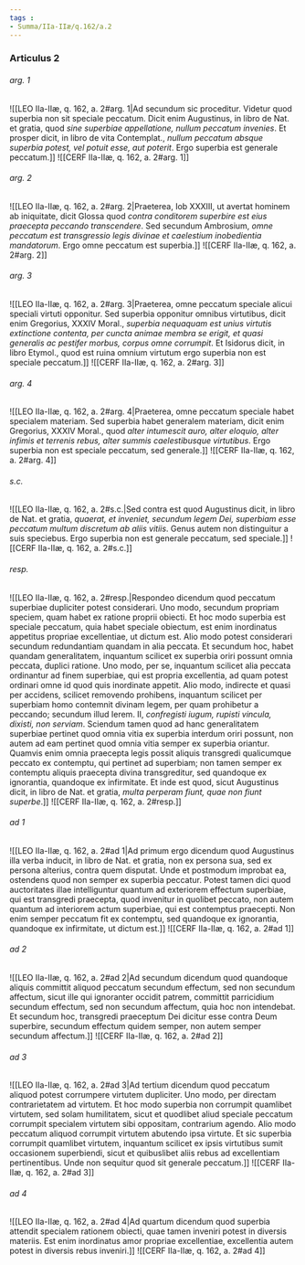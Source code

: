 ```yaml
---
tags : 
- Summa/IIa-IIæ/q.162/a.2
---
```


### Articulus 2

###### arg. 1
![[LEO IIa-IIæ, q. 162, a. 2#arg. 1|Ad secundum sic proceditur. Videtur quod superbia non sit speciale peccatum. Dicit enim Augustinus, in libro de Nat. et gratia, quod *sine superbiae appellatione, nullum peccatum invenies*. Et prosper dicit, in libro de vita Contemplat., *nullum peccatum absque superbia potest, vel potuit esse, aut poterit*. Ergo superbia est generale peccatum.]]
![[CERF IIa-IIæ, q. 162, a. 2#arg. 1]]

###### arg. 2
![[LEO IIa-IIæ, q. 162, a. 2#arg. 2|Praeterea, Iob XXXIII, ut avertat hominem ab iniquitate, dicit Glossa quod *contra conditorem superbire est eius praecepta peccando transcendere*. Sed secundum Ambrosium, *omne peccatum est transgressio legis divinae et caelestium inobedientia mandatorum*. Ergo omne peccatum est superbia.]]
![[CERF IIa-IIæ, q. 162, a. 2#arg. 2]]

###### arg. 3
![[LEO IIa-IIæ, q. 162, a. 2#arg. 3|Praeterea, omne peccatum speciale alicui speciali virtuti opponitur. Sed superbia opponitur omnibus virtutibus, dicit enim Gregorius, XXXIV Moral., *superbia nequaquam est unius virtutis extinctione contenta, per cuncta animae membra se erigit, et quasi generalis ac pestifer morbus, corpus omne corrumpit*. Et Isidorus dicit, in libro Etymol., quod est ruina omnium virtutum ergo superbia non est speciale peccatum.]]
![[CERF IIa-IIæ, q. 162, a. 2#arg. 3]]

###### arg. 4
![[LEO IIa-IIæ, q. 162, a. 2#arg. 4|Praeterea, omne peccatum speciale habet specialem materiam. Sed superbia habet generalem materiam, dicit enim Gregorius, XXXIV Moral., quod *alter intumescit auro, alter eloquio, alter infimis et terrenis rebus, alter summis caelestibusque virtutibus*. Ergo superbia non est speciale peccatum, sed generale.]]
![[CERF IIa-IIæ, q. 162, a. 2#arg. 4]]

###### s.c.
![[LEO IIa-IIæ, q. 162, a. 2#s.c.|Sed contra est quod Augustinus dicit, in libro de Nat. et gratia, *quaerat, et inveniet, secundum legem Dei, superbiam esse peccatum multum discretum ab aliis vitiis*. Genus autem non distinguitur a suis speciebus. Ergo superbia non est generale peccatum, sed speciale.]]
![[CERF IIa-IIæ, q. 162, a. 2#s.c.]]

###### resp.
![[LEO IIa-IIæ, q. 162, a. 2#resp.|Respondeo dicendum quod peccatum superbiae dupliciter potest considerari. Uno modo, secundum propriam speciem, quam habet ex ratione proprii obiecti. Et hoc modo superbia est speciale peccatum, quia habet speciale obiectum, est enim inordinatus appetitus propriae excellentiae, ut dictum est. Alio modo potest considerari secundum redundantiam quandam in alia peccata. Et secundum hoc, habet quandam generalitatem, inquantum scilicet ex superbia oriri possunt omnia peccata, duplici ratione. Uno modo, per se, inquantum scilicet alia peccata ordinantur ad finem superbiae, qui est propria excellentia, ad quam potest ordinari omne id quod quis inordinate appetit. Alio modo, indirecte et quasi per accidens, scilicet removendo prohibens, inquantum scilicet per superbiam homo contemnit divinam legem, per quam prohibetur a peccando; secundum illud Ierem. II, *confregisti iugum, rupisti vincula, dixisti, non serviam*. Sciendum tamen quod ad hanc generalitatem superbiae pertinet quod omnia vitia ex superbia interdum oriri possunt, non autem ad eam pertinet quod omnia vitia semper ex superbia oriantur. Quamvis enim omnia praecepta legis possit aliquis transgredi qualicumque peccato ex contemptu, qui pertinet ad superbiam; non tamen semper ex contemptu aliquis praecepta divina transgreditur, sed quandoque ex ignorantia, quandoque ex infirmitate. Et inde est quod, sicut Augustinus dicit, in libro de Nat. et gratia, *multa perperam fiunt, quae non fiunt superbe*.]]
![[CERF IIa-IIæ, q. 162, a. 2#resp.]]

###### ad 1
![[LEO IIa-IIæ, q. 162, a. 2#ad 1|Ad primum ergo dicendum quod Augustinus illa verba inducit, in libro de Nat. et gratia, non ex persona sua, sed ex persona alterius, contra quem disputat. Unde et postmodum improbat ea, ostendens quod non semper ex superbia peccatur. Potest tamen dici quod auctoritates illae intelliguntur quantum ad exteriorem effectum superbiae, qui est transgredi praecepta, quod invenitur in quolibet peccato, non autem quantum ad interiorem actum superbiae, qui est contemptus praecepti. Non enim semper peccatum fit ex contemptu, sed quandoque ex ignorantia, quandoque ex infirmitate, ut dictum est.]]
![[CERF IIa-IIæ, q. 162, a. 2#ad 1]]

###### ad 2
![[LEO IIa-IIæ, q. 162, a. 2#ad 2|Ad secundum dicendum quod quandoque aliquis committit aliquod peccatum secundum effectum, sed non secundum affectum, sicut ille qui ignoranter occidit patrem, committit parricidium secundum effectum, sed non secundum affectum, quia hoc non intendebat. Et secundum hoc, transgredi praeceptum Dei dicitur esse contra Deum superbire, secundum effectum quidem semper, non autem semper secundum affectum.]]
![[CERF IIa-IIæ, q. 162, a. 2#ad 2]]

###### ad 3
![[LEO IIa-IIæ, q. 162, a. 2#ad 3|Ad tertium dicendum quod peccatum aliquod potest corrumpere virtutem dupliciter. Uno modo, per directam contrarietatem ad virtutem. Et hoc modo superbia non corrumpit quamlibet virtutem, sed solam humilitatem, sicut et quodlibet aliud speciale peccatum corrumpit specialem virtutem sibi oppositam, contrarium agendo. Alio modo peccatum aliquod corrumpit virtutem abutendo ipsa virtute. Et sic superbia corrumpit quamlibet virtutem, inquantum scilicet ex ipsis virtutibus sumit occasionem superbiendi, sicut et quibuslibet aliis rebus ad excellentiam pertinentibus. Unde non sequitur quod sit generale peccatum.]]
![[CERF IIa-IIæ, q. 162, a. 2#ad 3]]

###### ad 4
![[LEO IIa-IIæ, q. 162, a. 2#ad 4|Ad quartum dicendum quod superbia attendit specialem rationem obiecti, quae tamen inveniri potest in diversis materiis. Est enim inordinatus amor propriae excellentiae, excellentia autem potest in diversis rebus inveniri.]]
![[CERF IIa-IIæ, q. 162, a. 2#ad 4]]

